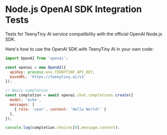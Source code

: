 # Node.js OpenAI SDK Integration Tests

Tests for TeenyTiny AI service compatibility with the official OpenAI Node.js SDK.

Here's how to use the OpenAI SDK with TeenyTiny AI in your own code:

```javascript
import OpenAI from 'openai';

const openai = new OpenAI({
  apiKey: process.env.TEENYTINY_API_KEY,
  baseURL: 'https://teenytiny.ai/v1'
});

// Basic completion
const completion = await openai.chat.completions.create({
  model: 'echo',
  messages: [
    { role: 'user', content: 'Hello World!' }
  ],
});

console.log(completion.choices[0].message.content);
```

